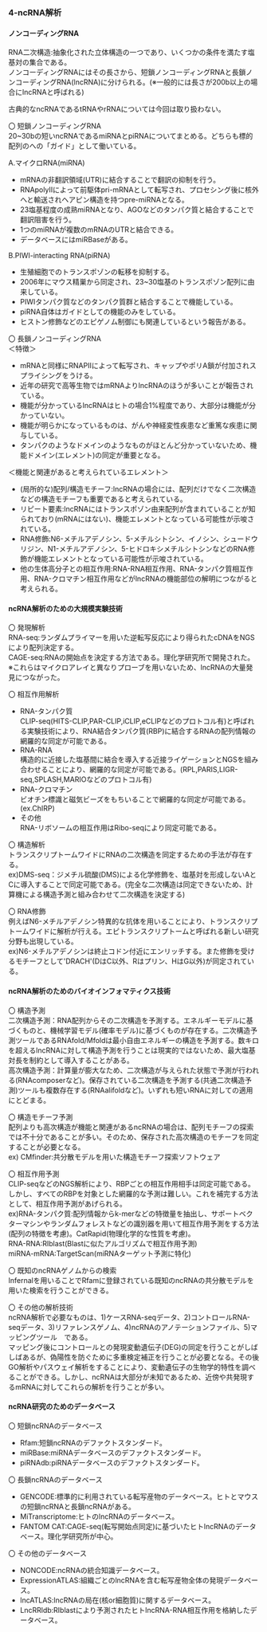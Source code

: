 ### 4-ncRNA解析  

#### ノンコーディングRNA
RNA二次構造:抽象化された立体構造の一つであり、いくつかの条件を満たす塩基対の集合である。  
ノンコーディングRNAにはその長さから、短鎖ノンコーディングRNAと長鎖ノンコーディングRNA(lncRNA)に分けられる。(※一般的には長さが200b以上の場合にlncRNAと呼ばれる)  

古典的なncRNAであるtRNAやrRNAについては今回は取り扱わない。  

〇 短鎖ノンコーディングRNA  
20~30bの短いncRNAであるmiRNAとpiRNAについてまとめる。どちらも標的配列のへの「ガイド」として働いている。  
 
A.マイクロRNA(miRNA)  
* mRNAの非翻訳領域(UTR)に結合することで翻訳の抑制を行う。  
* RNApolyⅡによって前駆体pri-mRNAとして転写され、プロセシング後に核外へと輸送されヘアピン構造を持つpre-miRNAとなる。  
* 23塩基程度の成熟miRNAとなり、AGOなどのタンパク質と結合することで翻訳阻害を行う。  
* 1つのmiRNAが複数のmRNAのUTRと結合できる。  
* データベースにはmiRBaseがある。  

B.PIWI-interacting RNA(piRNA)  
* 生殖細胞でのトランスポゾンの転移を抑制する。  
* 2006年にマウス精巣から同定され、23~30塩基のトランスポゾン配列に由来している。  
* PIWIタンパク質などのタンパク質群と結合することで機能している。  
* piRNA自体はガイドとしての機能のみをしている。  
* ヒストン修飾などのエピゲノム制御にも関連しているという報告がある。  


〇 長鎖ノンコーディングRNA  
＜特徴＞  
* mRNAと同様にRNAPⅡによって転写され、キャップやポリA鎖が付加されスプライシングをうける。  
* 近年の研究で高等生物ではmRNAよりlncRNAのほうが多いことが報告されている。  
* 機能が分かっているlncRNAはヒトの場合1%程度であり、大部分は機能が分かっていない。  
* 機能が明らかになっているものは、がんや神経変性疾患など重篤な疾患に関与している。  
* タンパクのようなドメインのようなものがほとんど分かっていないため、機能ドメイン(エレメント)の同定が重要となる。 

＜機能と関連があると考えられているエレメント＞  
* (局所的な)配列/構造モチーフ:lncRNAの場合には、配列だけでなく二次構造などの構造モチーフも重要であると考えられている。  
* リピート要素:lncRNAにはトランスポゾン由来配列が含まれていることが知られており(mRNAにはない)、機能エレメントとなっている可能性が示唆されている。  
* RNA修飾:N6-メチルアデノシン、5-メチルシトシン、イノシン、シュードウリジン、N1-メチルアデノシン、5-ヒドロキシメチルシトシンなどのRNA修飾が機能エレメントとなっている可能性が示唆されている。  
* 他の生体高分子との相互作用:RNA-RNA相互作用、RNA-タンパク質相互作用、RNA-クロマチン相互作用などがlncRNAの機能部位の解明につながると考えられる。  

#### ncRNA解析のための大規模実験技術  
〇 発現解析  
RNA-seq:ランダムプライマーを用いた逆転写反応により得られたcDNAをNGSにより配列決定する。  
CAGE-seq:RNAの開始点を決定する方法である。理化学研究所で開発された。  
※これらはマイクロアレイと異なりプローブを用いないため、lncRNAの大量発見につながった。  

〇 相互作用解析  
* RNA-タンパク質  
CLIP-seq(HITS-CLIP,PAR-CLIP,iCLIP,eCLIPなどのプロトコル有)と呼ばれる実験技術により、RNA結合タンパク質(RBP)に結合するRNAの配列情報の網羅的な同定が可能である。  
* RNA-RNA  
構造的に近接した塩基間に結合を導入する近接ライゲーションとNGSを組み合わせることにより、網羅的な同定が可能である。(RPL,PARIS,LIGR-seq,SPLASH,MARIOなどのプロトコル有)  
* RNA-クロマチン  
ビオチン標識と磁気ビーズをもちいることで網羅的な同定が可能である。(ex.ChIRP)  
* その他  
RNA-リボソームの相互作用はRibo-seqにより同定可能である。  

〇 構造解析  
トランスクリプトームワイドにRNAの二次構造を同定するための手法が存在する。  
ex)DMS-seq：ジメチル硫酸(DMS)による化学修飾を、塩基対を形成しないAとCに導入することで同定可能である。(完全な二次構造は同定できないため、計算機による構造予測と組み合わせて二次構造を決定する)  

〇 RNA修飾  
例えばN6-メチルアデノシン特異的な抗体を用いることにより、トランスクリプトームワイドに解析が行える。エピトランスクリプトームと呼ばれる新しい研究分野も出現している。  
ex)N6-メチルアデノシンは終止コドン付近にエンリッチする。また修飾を受けるモチーフとして'DRACH'(DはC以外、Rはプリン、HはG以外)が同定されている。  

#### ncRNA解析のためのバイオインフォマティクス技術  
〇 構造予測  
二次構造予測：RNA配列からその二次構造を予測する。エネルギーモデルに基づくものと、機械学習モデル(確率モデル)に基づくものが存在する。二次構造予測ツールであるRNAfold/Mfoldは最小自由エネルギーの構造を予測する。数キロを超えるlncRNAに対して構造予測を行うことは現実的ではないため、最大塩基対長を制約として導入することがある。  
高次構造予測：計算量が膨大なため、二次構造が与えられた状態で予測が行われる(RNAcomposerなど)。保存されている二次構造を予測する(共通二次構造予測)ツールも複数存在する(RNAalifoldなど)。いずれも短いRNAに対しての適用にとどまる。  

〇 構造モチーフ予測  
配列よりも高次構造が機能と関連があるncRNAの場合は、配列モチーフの探索では不十分であることが多い。そのため、保存された高次構造のモチーフを同定することが必要となる。  
ex) CMfinder:共分散モデルを用いた構造モチーフ探索ソフトウェア  

〇 相互作用予測  
CLIP-seqなどのNGS解析により、RBPごとの相互作用相手は同定可能である。しかし、すべてのRBPを対象とした網羅的な予測は難しい。これを補完する方法として、相互作用予測があげられる。  
ex)RNA-タンパク質:配列情報からk-merなどの特徴量を抽出し、サポートベクターマシンやランダムフォレストなどの識別器を用いて相互作用予測をする方法(配列の特徴を考慮)。CatRapid(物理化学的な性質を考慮)。  
RNA-RNA:RIblast(Blastに似たアルゴリズムで相互作用予測)  
miRNA-mRNA:TargetScan(miRNAターゲット予測に特化)  

〇 既知のncRNAゲノムからの検索  
Infernalを用いることでRfamに登録されている既知のncRNAの共分散モデルを用いた検索を行うことができる。  

〇 その他の解析技術  
ncRNA解析で必要なものは、1)ケースRNA-seqデータ、2)コントロールRNA-seqデータ、3)リファレンスゲノム、4)ncRNAのアノテーションファイル、5)マッピングツール　である。  
マッピング後にコントロールとの発現変動遺伝子(DEG)の同定を行うことがしばしばあるが、偽陽性を防ぐために多重検定補正を行うことが必要となる。その後GO解析やパスウェイ解析をすることにより、変動遺伝子の生物学的特性を調べることができる。しかし、ncRNAは大部分が未知であるため、近傍や共発現するmRNAに対してこれらの解析を行うことが多い。  

#### ncRNA研究のためのデータベース  
〇 短鎖ncRNAのデータベース  
* Rfam:短鎖ncRNAのデファクトスタンダード。  
* miRBase:miRNAデータベースのデファクトスタンダード。  
* piRNAdb:piRNAデータベースのデファクトスタンダード。  

〇 長鎖ncRNAのデータベース  
* GENCODE:標準的に利用されている転写産物のデータベース。ヒトとマウスの短鎖ncRNAと長鎖ncRNAがある。  
* MiTranscriptome:ヒトのlncRNAのデータベース。  
* FANTOM CAT:CAGE-seq(転写開始点同定)に基づいたヒトlncRNAのデータベース。理化学研究所が中心。  

〇 その他のデータベース  
* NONCODE:ncRNAの統合知識データベース。  
* ExpressionATLAS:組織ごとのlncRNAを含む転写産物全体の発現データベース。  
* lncATLAS:lncRNAの局在(核or細胞質)に関するデータベース。  
* LncRRldb:RIblastにより予測されたヒトlncRNA-RNA相互作用を格納したデータベース。